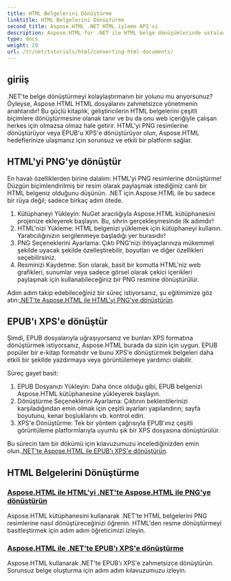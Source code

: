 ```yaml
---
title: HTML Belgelerini Dönüştürme
linktitle: HTML Belgelerini Dönüştürme
second_title: Aspose.HTML .NET HTML işleme API'si
description: Aspose.HTML for .NET ile HTML belge dönüşümlerinde ustalaşın! Kolay kılavuzlarımızla HTML'yi PNG'ye ve EPUB'ı XPS'e zahmetsizce dönüştürmeyi öğrenin.
type: docs
weight: 29
url: /tr/net/tutorials/html/converting-html-documents/
---
```

## giriiş
.NET'te belge dönüştürmeyi kolaylaştırmanın bir yolunu mu arıyorsunuz? Öyleyse, Aspose.HTML HTML dosyalarını zahmetsizce yönetmenin anahtarıdır! Bu güçlü kitaplık, geliştiricilerin HTML belgelerini çeşitli biçimlere dönüştürmesine olanak tanır ve bu da onu web içeriğiyle çalışan herkes için olmazsa olmaz hale getirir. HTML'yi PNG resimlerine dönüştürüyor veya EPUB'u XPS'e dönüştürüyor olun, Aspose.HTML hedeflerinize ulaşmanız için sorunsuz ve etkili bir platform sağlar.

## HTML'yi PNG'ye dönüştür
En havalı özelliklerden birine dalalım: HTML'yi PNG resimlerine dönüştürme! Düzgün biçimlendirilmiş bir resim olarak paylaşmak istediğiniz canlı bir HTML belgeniz olduğunu düşünün. .NET için Aspose.HTML ile bu sadece bir rüya değil; sadece birkaç adım ötede. 

1. Kütüphaneyi Yükleyin: NuGet aracılığıyla Aspose.HTML kütüphanesini projenize ekleyerek başlayın. Bu, sihrin gerçekleşmesinde ilk adımdır!
2. HTML'nizi Yükleme: HTML belgenizi yüklemek için kütüphaneyi kullanın. Yaratıcılığınızın sergilenmeye başladığı yer burasıdır!
3. PNG Seçeneklerini Ayarlama: Çıktı PNG'nizi ihtiyaçlarınıza mükemmel şekilde uyacak şekilde özelleştirebilir, boyutları ve diğer özellikleri seçebilirsiniz.
4. Resminizi Kaydetme: Son olarak, basit bir komutla HTML'niz web grafikleri, sunumlar veya sadece görsel olarak çekici içerikleri paylaşmak için kullanabileceğiniz bir PNG resmine dönüştürülür.

 Adım adım takip edebileceğiniz bir süreç istiyorsanız, şu eğitimimize göz atın:[.NET'te Aspose.HTML ile HTML'yi PNG'ye dönüştürün](./convert-html-as-png/). 

## EPUB'ı XPS'e dönüştür
Şimdi, EPUB dosyalarıyla uğraşıyorsanız ve bunları XPS formatına dönüştürmek istiyorsanız, Aspose.HTML burada da sizin için uygun. EPUB popüler bir e-kitap formatıdır ve bunu XPS'e dönüştürmek belgeleri daha etkili bir şekilde yazdırmaya veya görüntülemeye yardımcı olabilir.

Süreç gayet basit:

1. EPUB Dosyanızı Yükleyin: Daha önce olduğu gibi, EPUB belgenizi Aspose.HTML kütüphanesine yükleyerek başlayın.
2. Dönüştürme Seçeneklerini Ayarlama: Çıktının beklentilerinizi karşıladığından emin olmak için çeşitli ayarları yapılandırın; sayfa boyutunu, kenar boşluklarını vb. kontrol edin.
3. XPS'e Dönüştürme: Tek bir yöntem çağrısıyla EPUB'ınız çeşitli görüntüleme platformlarıyla uyumlu şık bir XPS dosyasına dönüştürülür.

 Bu sürecin tam bir dökümü için kılavuzumuzu incelediğinizden emin olun.[.NET'te Aspose.HTML ile EPUB'ı XPS'e dönüştürün](./convert-epub-as-xps/). 

## HTML Belgelerini Dönüştürme
### [Aspose.HTML ile HTML'yi .NET'te Aspose.HTML ile PNG'ye dönüştürün](./convert-html-as-png/)
Aspose.HTML kütüphanesini kullanarak .NET'te HTML belgelerini PNG resimlerine nasıl dönüştüreceğinizi öğrenin. HTML'den resme dönüştürmeyi basitleştirmek için adım adım öğreticimizi izleyin.
### [Aspose.HTML ile .NET'te EPUB'ı XPS'e dönüştürme](./convert-epub-as-xps/)
Aspose.HTML kullanarak .NET'te EPUB'ı XPS'e zahmetsizce dönüştürün. Sorunsuz belge oluşturma için adım adım kılavuzumuzu izleyin.